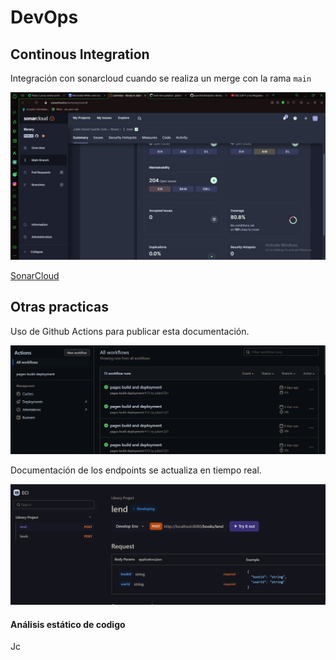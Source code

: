 # DevOps

## Continous Integration

Integración con sonarcloud cuando se realiza un merge con la rama `main`





![evidencia sonar](/assets/evidencia_sonar.jpg)


[SonarCloud](https://sonarcloud.io/summary/overall?id=julianCS21_libraryproject)
## Otras practicas

Uso de Github Actions para publicar esta documentación.

![Evidencia Github Actions](/assets/evidencia_actions.png)


Documentación de los endpoints se actualiza en tiempo real.

![apidog](/assets/apidog.png)

#### Análisis estático de codigo
Jc
